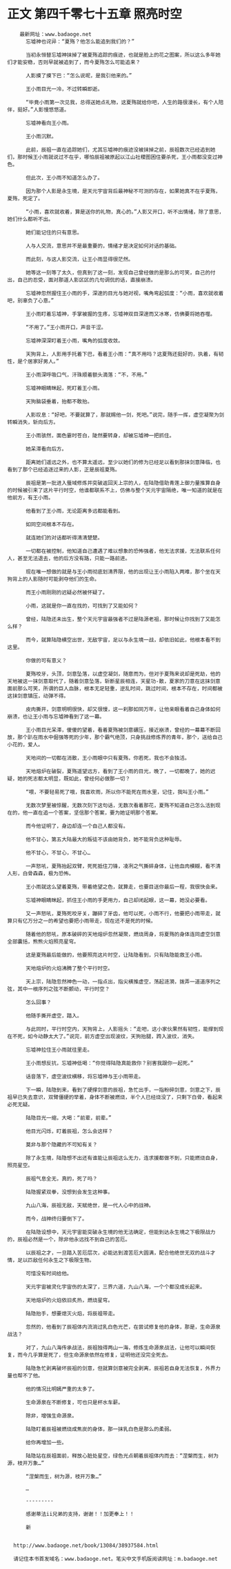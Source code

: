 # 正文 第四千零七十五章 照亮时空
        最新网址：www.badaoge.net
          忘墟神也诧异：“夏殇？他怎么能追到我们的？”
      
          当初永恒替忘墟神抹掉了被夏殇追踪的痕迹，也就是脸上的花之图案，所以这么多年她们才能安稳，否则早就被追到了，而今夏殇怎么可能追来？
      
          人影摸了摸下巴：“怎么说呢，是我引他来的。”
      
          王小雨目光一冷，不过转瞬即逝。
      
          “毕竟小雨第一次见我，总得送她点礼物，这夏殇就给你吧，人生的路很漫长，有个人陪伴，挺好。”人影慢悠悠道。
      
          忘墟神看向王小雨。
      
          王小雨沉默。
      
          此前，辰祖一直在追踪她们，尤其忘墟神的痕迹没被抹掉之前，辰祖数次已经追到她们，那时候王小雨就说过不在乎，哪怕辰祖被原起以江山社稷图困住要杀死，王小雨都没变过神色。
      
          但此次，王小雨不知道怎么办了。
      
          因为那个人影是永生境，是天元宇宙背后最神秘不可测的存在，如果她真不在乎夏殇，夏殇，死定了。
      
          “小雨，喜欢就收着，算是送你的礼物，真心的。”人影又开口，听不出情绪，除了意思，她们什么都听不出。
      
          她们能记住的只有意思。
      
          人与人交流，意思并不是最重要的，情绪才是决定如何对话的基础。
      
          而此刻，与这人影交流，让王小雨显得很茫然。
      
          她等这一刻等了太久，但真到了这一刻，发现自己曾经做的是那么的可笑，自己的付出，自己的忍受，面对那道人影区区的几句调侃的话，直接崩溃。
      
          忘墟神忽然握住王小雨的手，深邃的目光与她对视，嘴角弯起弧度：“小雨，喜欢就收着吧，别辜负了心意。”
      
          王小雨盯着忘墟神，手掌被握的生疼，忘墟神双目深邃而又冰寒，仿佛要将她吞噬。
      
          “不用了。”王小雨开口，声音干涩。
      
          忘墟神深深盯着王小雨，嘴角的弧度收敛。
      
          天狗背上，人影用手托着下巴，看着王小雨：“真不用吗？这夏殇还挺好的，执着，有韧性，是个居家好男人。”
      
          王小雨深呼吸口气，汗珠顺着额头滴落：“不，不用。”
      
          忘墟神眼睛眯起，死盯着王小雨。
      
          天狗脑袋垂着，抬都不敢抬。
      
          人影叹息：“好吧，不要就算了，那就赐他一剑，死吧。”说完，随手一挥，虚空凝聚为剑转瞬消失，斩向后方。
      
          王小雨骇然，面色霎时苍白，陡然要转身，却被忘墟神一把抓住。
      
          她呆滞看向后方。
      
          距离她们遥远之外，也不算太遥远，至少以她们的修为已经足以看到那抹剑意降临，也看到了那个已经追逐过来的人影，正是辰祖夏殇。
      
          辰祖是第一批进入蜃域修炼并突破返回天上宗的人，在陆隐借助青莲上御力量推算自身的时候被引来了这片平行时空，他谁都联系不上，仿佛与整个天元宇宙隔绝，唯一知道的就是在他前方，有王小雨。
      
          他看到了王小雨，无论距离多远都能看到。
      
          如同空间根本不存在。
      
          就连她们的对话都听得清清楚楚。
      
          一切都在被控制，他知道自己遭遇了难以想象的恐怖强者，他无法求援，无法联系任何人，甚至无法退去，他的后方没有路，只能一路前进。
      
          现在唯一想做的就是与王小雨彻底划清界限，他的出现让王小雨陷入两难，那个坐在天狗背上的人影随时可能剥夺他们的生命。
      
          而王小雨刚刚的迟疑必然被怀疑了。
      
          小雨，这就是你一直在找的，可找到了又能如何？
      
          曾经，陆隐还未出生，整个天元宇宙最强者不过是陆源老祖，那时候让你找到了又能怎么样？
      
          而今，就算陆隐横空出世，无敌宇宙，足以与永生境一战，却依旧如此，他根本看不到这里。
      
          你做的可有意义？
      
          夏殇咬牙，头顶，剑意坠落，以虚空凝剑，随意而为，但对于夏殇来说却是死劫，他的天地被这一抹剑意取代了，随着剑意坠落，斩断星辰相连，天星功-散，夏家的刀意在这抹剑意面前那么可笑，所谓的巨人血脉，根本无足轻重，逆乱时间，跳过时间，根本不存在，时间都被这抹剑意镇压，动弹不得。
      
          皮肉撕开，剑意明明很快，却又很慢，这一刹那如同万年，让他亲眼看着自己身体如何崩溃，也让王小雨与忘墟神看到了这一幕。
      
          王小雨目光呆滞，傻傻的望着，看着夏殇被剑意碾压，接近崩溃，曾经的一幕幕不断回放，那个趴在雨水中倔强等死的少年，那个霸气绝顶，只身挑战修炼界的青年，那个，送给自己小花的，爱人。
      
          天地间的一切都在消散，王小雨眼中只有夏殇，你若死，我也不会独活。
      
          天地熔炉在破裂，夏殇遥望远方，看到了王小雨的目光，晚了，一切都晚了，她的迟疑，她的死志都太明显，既如此，曾经何必做那一切？
      
          “喂，不要轻易死了哦，我喜欢雨，所以你不能死在雨水里，记住，我叫王小雨。”
      
          无数次梦里被惊醒，无数次刻下这句话，无数次看着那花，夏殇不知道自己怎么活到现在的，他一直在追一个答案，坚信那个答案，要为她证明那个答案。
      
          而今他证明了，身边却连一个自己人都没有。
      
          他不甘心，第五大陆最大的叛徒不该由她背负，她不能背负这种耻辱。
      
          他不甘心，不甘心，不甘心…
      
          一声怒吼，夏殇抬起双臂，死死抵住刀锋，凌冽之气撕碎身体，让他血肉模糊，看不清人形，白骨森森，极为恐怖。
      
          王小雨就这么望着夏殇，带着绝望之色，就算走，也要目送你最后一程，我很快会来。
      
          忘墟神眼睛眯起，抓住王小雨的手更用力，自己却闭起眼，这一幕，她没必要看。
      
          又一声怒吼，夏殇死咬牙关，蹦碎了牙齿，他可以死，小雨不行，他要把小雨带走，就算只有亿万分之一的希望也要把小雨带走，现在还不是死的时候。
      
          随着他的怒吼，原本破碎的天地熔炉忽然凝聚，燃烧周身，将夏殇的身体连同虚空剑意全部囊括，熊熊火焰照亮星穹。
      
          这是夏殇最后能做的，他要照亮这片时空，让陆隐看到，只有陆隐能救王小雨。
      
          天地熔炉的火焰沸腾了整个平行时空。
      
          天上宗，陆隐忽然神色一动，一指点出，指尖横推虚空，荡起涟漪，拨弄一道道序列之弦，其中一根序列之弦不断颤动，平行时空？
      
          怎么回事？
      
          他随手撕开虚空，踏入。
      
          与此同时，平行时空内，天狗背上，人影摇头：“走吧，这小家伙果然有韧性，能撑到现在不死，如今动静太大了。”说完，前方虚空出现波纹，天狗抬腿，跨入波纹，消失。
      
          忘墟神拉住王小雨就往里走。
      
          王小雨想反抗，忘墟神低喝：“你觉得陆隐真能救你？别害我跟你一起死。”
      
          话音落下，虚空波纹横移，将忘墟神与王小雨带走。
      
          下一瞬，陆隐到来，看到了硬撑剑意的辰祖，急忙出手，一指粉碎剑意，剑意之下，辰祖早已失去意识，双臂僵硬的举着，身体不断被燃烧，半个人已经烧没了，只剩下白骨，看起来必死无疑。
      
          陆隐目光一缩，大喝：“前辈，前辈。”
      
          他目光闪烁，盯着辰祖，怎么会这样？
      
          莫非与那个隐藏的不可知有关？
      
          除了永生境，陆隐想不出还有谁能让辰祖这么无力，连求援都做不到，只能燃烧自身，照亮星空。
      
          辰祖气息全无，真的，死了吗？
      
          陆隐握紧双拳，没想到会发生这种事。
      
          九山八海，辰祖无敌，天赋绝世，是一代人心中的战神。
      
          而今，战神终归要倒下了。
      
          在陆隐设想中，天元宇宙能突破永生境的他无法确定，但能到达永生境之下极限战力的，辰祖必然是一个，除非他永远找不到自己的苦厄。
      
          以辰祖之才，一旦踏入苦厄层次，必能达到渡苦厄大圆满，配合他绝世无双的战斗才情，足以匹敌任何永生之下极限生物。
      
          可惜没有时间给他。
      
          天元宇宙被灵化宇宙伤的太深了，三界六道，九山八海，一个个都没成长起来。
      
          天地熔炉的火焰依旧炙热，燃烧星穹。
      
          陆隐抬手，想要熄灭火焰，将辰祖带走。
      
          忽然的，他看到了辰祖体内流淌过乳白色光芒，在尝试修复他的身体，那是，生命源泉战法？
      
          对了，九山八海传承战法，辰祖独得两山一海，修炼生命源泉战法，让他可以瞬间恢复，而今几乎算是死了，但生命源泉依然在修复，证明他还没完全死去。
      
          陆隐急忙剥离破坏辰祖的剑意，但就算剑意被完全剥离，辰祖若自身无法恢复，外界力量也帮不了他。
      
          他的情况比明嫣严重的太多了。
      
          生命源泉在不断修复，可也只是杯水车薪。
      
          除非，增强生命源泉。
      
          陆隐盯着辰祖被燃烧成焦炭的身体，那一抹乳白色是那么的柔弱。
      
          给你再增加一些。
      
          陆隐站在辰祖面前，释放心脏处星空，绿色光点朝着辰祖体内而去：“涅槃而生，树为源，枝开万象…”
      
          “涅槃而生，树为源，枝开万象…”
      
          …
      
          ---------
      
          感谢蒂法ii兄弟的支持，谢谢！！加更奉上！！
      
          新
      
      
      http://www.badaoge.net/book/13084/38937584.html
      
      请记住本书首发域名：www.badaoge.net。笔尖中文手机版阅读网址：m.badaoge.net